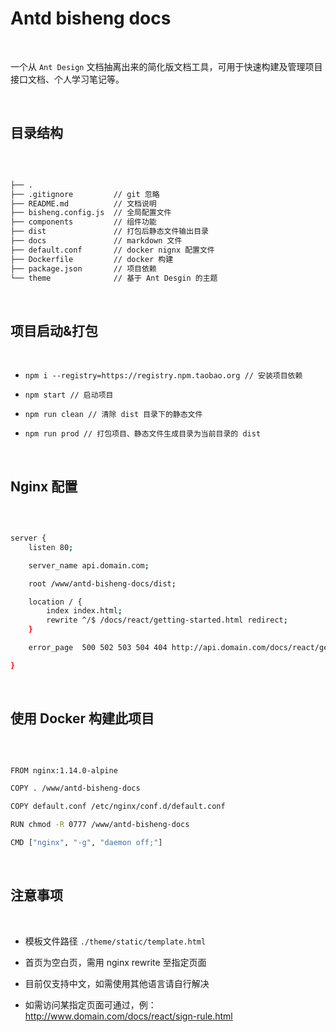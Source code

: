 # Antd bisheng docs
<br/>

一个从 `Ant Design` 文档抽离出来的简化版文档工具，可用于快速构建及管理项目接口文档、个人学习笔记等。

<br/>


## 目录结构
<br/>

```bash

├── .
├── .gitignore         // git 忽略
├── README.md          // 文档说明
├── bisheng.config.js  // 全局配置文件
├── components         // 组件功能
├── dist               // 打包后静态文件输出目录
├── docs               // markdown 文件
├── default.conf       // docker nignx 配置文件
├── Dockerfile         // docker 构建  
├── package.json       // 项目依赖
└── theme              // 基于 Ant Desgin 的主题

```
<br/>

## 项目启动&打包
<br/>


- `npm i --registry=https://registry.npm.taobao.org // 安装项目依赖`

- `npm start // 启动项目`

- `npm run clean // 清除 dist 目录下的静态文件`

- `npm run prod // 打包项目、静态文件生成目录为当前目录的 dist`

<br/>

## Nginx 配置
<br/>

```bash

server {
    listen 80;

    server_name api.domain.com;

    root /www/antd-bisheng-docs/dist;

    location / {
        index index.html;
        rewrite ^/$ /docs/react/getting-started.html redirect;
    }

    error_page  500 502 503 504 404 http://api.domain.com/docs/react/getting-started.html;

}

```
<br/>

## 使用 Docker 构建此项目
<br/>

```bash

FROM nginx:1.14.0-alpine

COPY . /www/antd-bisheng-docs

COPY default.conf /etc/nginx/conf.d/default.conf

RUN chmod -R 0777 /www/antd-bisheng-docs

CMD ["nginx", "-g", "daemon off;"]

```
<br/>

## 注意事项
<br/>

- 模板文件路径 `./theme/static/template.html`

- 首页为空白页，需用 nginx rewrite 至指定页面

- 目前仅支持中文，如需使用其他语言请自行解决

- 如需访问某指定页面可通过，例：http://www.domain.com/docs/react/sign-rule.html

